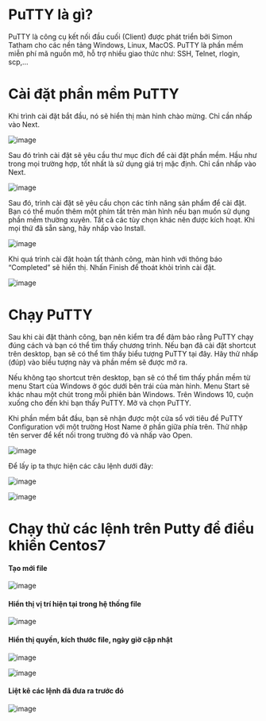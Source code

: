 # PuTTY là gì?
PuTTY là công cụ kết nối đầu cuối (Client) được phát triển bởi Simon Tatham cho các nền tảng Windows, Linux, MacOS. PuTTY là phần mềm miễn phí mã nguồn mở, hỗ trợ nhiều giao thức như: SSH, Telnet, rlogin, scp,…
# Cài đặt phần mềm PuTTY
Khi trình cài đặt bắt đầu, nó sẽ hiển thị màn hình chào mừng. Chỉ cần nhấp vào Next.

![image](https://user-images.githubusercontent.com/101684058/158932462-c8879bcd-8d73-4588-9dee-e98a84680685.png)

Sau đó trình cài đặt sẽ yêu cầu thư mục đích để cài đặt phần mềm. Hầu như trong mọi trường hợp, tốt nhất là sử dụng giá trị mặc định. Chỉ cần nhấp vào Next.

![image](https://user-images.githubusercontent.com/101684058/158932574-075e9718-4fd8-496e-82e1-766e64c9ce72.png)

Sau đó, trình cài đặt sẽ yêu cầu chọn các tính năng sản phẩm để cài đặt. Bạn có thể muốn thêm một phím tắt trên màn hình nếu bạn muốn sử dụng phần mềm thường xuyên. Tất cả các tùy chọn khác nên được kích hoạt. Khi mọi thứ đã sẵn sàng, hãy nhấp vào Install.

![image](https://user-images.githubusercontent.com/101684058/158932656-b06fda20-1680-417e-9fd8-b2396bd9f091.png)

Khi quá trình cài đặt hoàn tất thành công, màn hình với thông báo “Completed” sẽ hiển thị. Nhấn Finish để thoát khỏi trình cài đặt.

![image](https://user-images.githubusercontent.com/101684058/158932729-8d3ebede-0e04-468e-bd5f-189fcb9bcda6.png)

# Chạy PuTTY
Sau khi cài đặt thành công, bạn nên kiểm tra để đảm bảo rằng PuTTY chạy đúng cách và bạn có thể tìm thấy chương trình. Nếu bạn đã cài đặt shortcut trên desktop, bạn sẽ có thể tìm thấy biểu tượng PuTTY tại đây. Hãy thử nhấp (đúp) vào biểu tượng này và phần mềm sẽ được mở ra.

Nếu không tạo shortcut trên desktop, bạn sẽ có thể tìm thấy phần mềm từ menu Start của Windows ở góc dưới bên trái của màn hình. Menu Start sẽ khác nhau một chút trong mỗi phiên bản Windows. Trên Windows 10, cuộn xuống cho đến khi bạn thấy PuTTY. Mở và chọn PuTTY.

Khi phần mềm bắt đầu, bạn sẽ nhận được một cửa sổ với tiêu đề PuTTY Configuration với một trường Host Name ở phần giữa phía trên. Thử nhập tên server để kết nối trong trường đó và nhấp vào Open.

![image](https://user-images.githubusercontent.com/101684058/158933228-2bc9cc80-ce0b-4c10-8bad-bcf150204f55.png)

Để lấy ip ta thực hiện các câu lệnh dưới đây:

![image](https://user-images.githubusercontent.com/101684058/158934586-0384c2a7-ab41-4972-ae32-507ff9c2a523.png)


![image](https://user-images.githubusercontent.com/101684058/158934970-e3b5fedf-c5b6-4ec5-9d66-430d65317bd2.png)

# Chạy thử các lệnh trên Putty để điều khiển Centos7 

#### Tạo mới file

![image](https://user-images.githubusercontent.com/101684058/158935781-ce1e9ba4-95c6-4b7e-a9d4-9cc7fbc713bf.png)

#### Hiển thị vị trí hiện tại trong hệ thống file 

![image](https://user-images.githubusercontent.com/101684058/158936452-38d4bba1-50d8-42a8-8ef1-7e779f6b5cd2.png)

#### Hiển thị quyền, kích thước file, ngày giờ cập nhật

![image](https://user-images.githubusercontent.com/101684058/158936621-013b472d-09fe-4e1b-9fa2-088e1076e0b4.png)

![image](https://user-images.githubusercontent.com/101684058/158936697-be3b346c-8001-43ec-bef0-3bb8652121e5.png)

#### Liệt kê các lệnh đã đưa ra trước đó

![image](https://user-images.githubusercontent.com/101684058/158936945-5745ff6a-4350-47d5-ab22-fb4bf2308f88.png)


